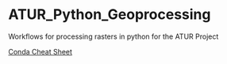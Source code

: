 # ATUR_Python_Geoprocessing
Workflows for processing rasters in python for the ATUR Project


[Conda Cheat Sheet](https://docs.conda.io/projects/conda/en/4.6.0/_downloads/52a95608c49671267e40c689e0bc00ca/conda-cheatsheet.pdf)
